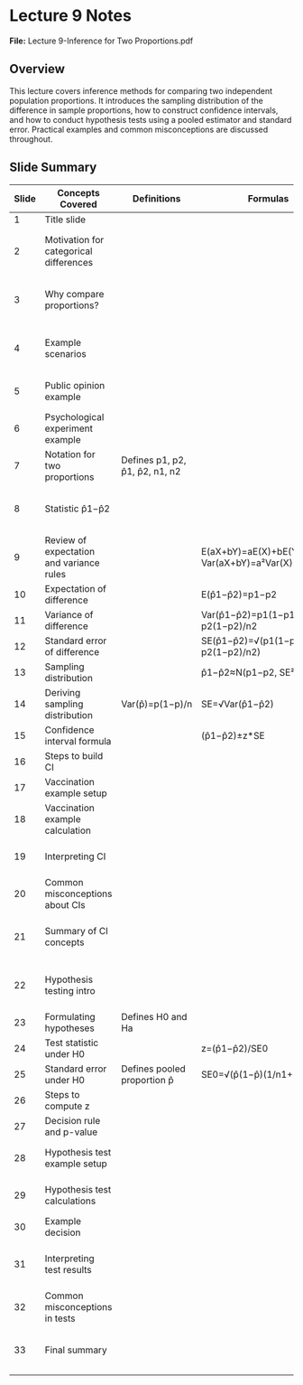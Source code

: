 # Lecture 9 Notes

**File:** Lecture 9-Inference for Two Proportions.pdf

## Overview
This lecture covers inference methods for comparing two independent population proportions. It introduces the sampling distribution of the difference in sample proportions, how to construct confidence intervals, and how to conduct hypothesis tests using a pooled estimator and standard error. Practical examples and common misconceptions are discussed throughout.

## Slide Summary
| Slide | Concepts Covered | Definitions | Formulas | Procedures or Examples |
|------|-----------------|-------------|----------|-----------------------|
|1|Title slide| | | |
|2|Motivation for categorical differences| | |Examples of policy and spending comparisons|
|3|Why compare proportions?| | |Applications in medicine, marketing, and social science|
|4|Example scenarios| | |Medical, marketing, and social science contexts|
|5|Public opinion example| | |Comparing support by age group|
|6|Psychological experiment example| | |CBT vs. MBSR treatment comparison|
|7|Notation for two proportions|Defines p1, p2, p̂1, p̂2, n1, n2| | |
|8|Statistic p̂1−p̂2| | |Goal to estimate p1−p2 and assess significance|
|9|Review of expectation and variance rules| |E(aX+bY)=aE(X)+bE(Y); Var(aX+bY)=a²Var(X)+b²Var(Y)| |
|10|Expectation of difference| |E(p̂1−p̂2)=p1−p2| |
|11|Variance of difference| |Var(p̂1−p̂2)=p1(1−p1)/n1 + p2(1−p2)/n2| |
|12|Standard error of difference| |SE(p̂1−p̂2)=√(p1(1−p1)/n1 + p2(1−p2)/n2)| |
|13|Sampling distribution| |p̂1−p̂2≈N(p1−p2, SE²)| |
|14|Deriving sampling distribution|Var(p̂)=p(1−p)/n|SE=√Var(p̂1−p̂2)| |
|15|Confidence interval formula| |(p̂1−p̂2)±z*SE| |
|16|Steps to build CI| | |Compute p̂1,p̂2, SE, MOE, then CI|
|17|Vaccination example setup| | |n1=400,p̂1=0.30; n2=500,p̂2=0.25|
|18|Vaccination example calculation| | |SE≈0.032; CI=[−0.013,0.113]|
|19|Interpreting CI| | |Interval includes 0 → no significant difference|
|20|Common misconceptions about CIs| | |Coverage, width, and interpretation errors|
|21|Summary of CI concepts| | |Importance of large samples and CI interpretation|
|22|Hypothesis testing intro| | |Testing significance of difference in proportions|
|23|Formulating hypotheses|Defines H0 and Ha| |One- and two-tailed alternatives|
|24|Test statistic under H0| |z=(p̂1−p̂2)/SE0| |
|25|Standard error under H0|Defines pooled proportion p̂|SE0=√(p̂(1−p̂)(1/n1+1/n2))| |
|26|Steps to compute z| | |Calculate p̂, SE0, then z|
|27|Decision rule and p-value| | |Reject H0 if |z|>critical value; p-value formula|
|28|Hypothesis test example setup| | |Vaccination data with x1=120,x2=125|
|29|Hypothesis test calculations| | |p̂≈0.272; SE0≈0.0299; z≈1.675|
|30|Example decision| | |Fail to reject H0; p-value≈0.094|
|31|Interpreting test results| | |Difference not significant; consider sample variability|
|32|Common misconceptions in tests| | |Non-significance doesn’t prove no difference, etc.|
|33|Final summary| | |Key points on hypothesis testing and interpretation|
